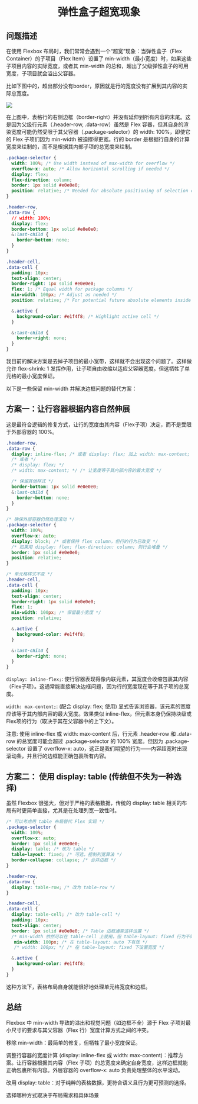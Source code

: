 <h1 align="center" id="弹性盒子超宽现象">弹性盒子超宽现象</h1>

## 问题描述

在使用 Flexbox 布局时，我们常常会遇到一个“超宽”现象：当弹性盒子（Flex Container）的子项目（Flex Item）设置了 min-width（最小宽度）时，如果这些子项目内容的实际宽度，或者其 min-width 的总和，超出了父级弹性盒子的可用宽度，子项目就会溢出父容器。

比如下图中的，超出部分没有border，原因就是行的宽度没有扩展到其内容的实际总宽度。

![](https://cdn.jsdelivr.net/gh/pengpen1/blog-images/flex.png)

在上图中，表格行的右侧边框（border-right）并没有延伸到所有内容的末尾。这是因为父级行元素（.header-row, .data-row）虽然是 Flex 容器，但其自身的渲染宽度可能仍然受限于其父容器（.package-selector）的 width: 100%，即使它的 Flex 子项们因为 min-width 被迫撑得更宽。行的 border 是根据行自身的计算宽度来绘制的，而不是根据其内部子项的总宽度来绘制。

```css
.package-selector {
  width: 100%; /* Use width instead of max-width for overflow */
  overflow-x: auto; /* Allow horizontal scrolling if needed */
  display: flex;
  flex-direction: column;
  border: 1px solid #e0e0e0;
  position: relative; /* Needed for absolute positioning of selection cells */
}

.header-row,
.data-row {
  // width: 100%;
  display: flex;
  border-bottom: 1px solid #e0e0e0;
  &:last-child {
    border-bottom: none;
  }
}

.header-cell,
.data-cell {
  padding: 10px;
  text-align: center;
  border-right: 1px solid #e0e0e0;
  flex: 1; /* Equal width for package columns */
  min-width: 100px; /* Adjust as needed */
  position: relative; /* For potential future absolute elements inside */

  &.active {
    background-color: #e1f4f8; /* Highlight active cell */
  }

  &:last-child {
    border-right: none;
  }
}
```

我目前的解决方案是去掉子项目的最小宽带，这样就不会出现这个问题了。这样做允许 flex-shrink: 1 发挥作用，让子项自由收缩以适应父容器宽度。但这牺牲了单元格的最小宽度保证。

以下是一些保留 min-width 并解决边框问题的替代方案：

## 方案一：让行容器根据内容自然伸展
这是最符合逻辑的修复方式，让行的宽度由其内容（Flex子项）决定，而不是受限于外部容器的 100%。

```css
.header-row,
.data-row {
  display: inline-flex; /* 或者 display: flex; 加上 width: max-content; */
  /* 或者 */
  /* display: flex; */
  /* width: max-content; */ /* 让宽度等于其内部内容的最大宽度 */

  /* 保留其他样式 */
  border-bottom: 1px solid #e0e0e0;
  &:last-child {
    border-bottom: none;
  }
}

/* 确保外层容器仍然处理滚动 */
.package-selector {
  width: 100%;
  overflow-x: auto;
  display: block; /* 或者保持 flex column，但行的行为已改变 */
  /* 如果用 display: flex; flex-direction: column; 则行会堆叠 */
  border: 1px solid #e0e0e0;
  position: relative;
}

/* 单元格样式不变 */
.header-cell,
.data-cell {
  padding: 10px;
  text-align: center;
  border-right: 1px solid #e0e0e0;
  flex: 1;
  min-width: 100px; /* 保留最小宽度 */
  position: relative;

  &.active {
    background-color: #e1f4f8;
  }

  &:last-child {
    border-right: none;
  }
}
```

`display: inline-flex;`: 使行容器表现得像内联元素，其宽度会收缩包裹其内容（Flex子项）。这通常能直接解决边框问题，因为行的宽度现在等于其子项的总宽度。

`width: max-content;`: (配合 display: flex; 使用) 显式告诉浏览器，该元素的宽度应该等于其内部内容的最大宽度。效果类似 inline-flex，但元素本身仍保持块级或Flex项的行为（取决于其在父容器中的上下文）。

注意: 使用 inline-flex 或 width: max-content 后，行元素 .header-row 和 .data-row 的总宽度可能会超过 .package-selector 的 100% 宽度。但因为 .package-selector 设置了 overflow-x: auto，这正是我们期望的行为——内容超宽时出现滚动条，并且行的边框能正确包裹所有内容。

## 方案二： 使用 display: table (传统但不失为一种选择)

虽然 Flexbox 很强大，但对于严格的表格数据，传统的 display: table 相关的布局有时更简单直接，尤其是在处理列宽一致性时。

```css
/* 可以考虑用 table 布局替代 Flex 实现 */
.package-selector {
  width: 100%;
  overflow-x: auto;
  border: 1px solid #e0e0e0;
  display: table; /* 改为 table */
  table-layout: fixed; /* 可选，控制列宽算法 */
  border-collapse: collapse; /* 合并边框 */
}

.header-row,
.data-row {
  display: table-row; /* 改为 table-row */
}

.header-cell,
.data-cell {
  display: table-cell; /* 改为 table-cell */
  padding: 10px;
  text-align: center;
  border: 1px solid #e0e0e0; /* Table 边框通常这样设置 */
  /* min-width 依然可以在 table-cell 上使用，但 table-layout: fixed 行为不同 */
   min-width: 100px; /* 在 table-layout: auto 下有效 */
   /* width: 100px; */ /* 在 table-layout: fixed 下设置宽度 */

  &.active {
    background-color: #e1f4f8;
  }
}

```

这种方法下，表格布局自身就能很好地处理单元格宽度和边框。

## 总结

Flexbox 中 min-width 导致的溢出和视觉问题（如边框不全）源于 Flex 子项对最小尺寸的要求与其父容器（Flex 行）宽度计算方式之间的冲突。

移除 min-width：最简单的修复，但牺牲了最小宽度保证。

调整行容器的宽度计算 (display: inline-flex 或 width: max-content)：推荐方案。让行容器根据其内容（Flex 子项）的总宽度来确定自身宽度，这样边框就能正确包裹所有内容。外层容器的 overflow-x: auto 负责处理整体的水平滚动。

改用 display: table：对于纯粹的表格数据，更符合语义且行为更可预测的选择。

选择哪种方式取决于布局需求和具体场景
